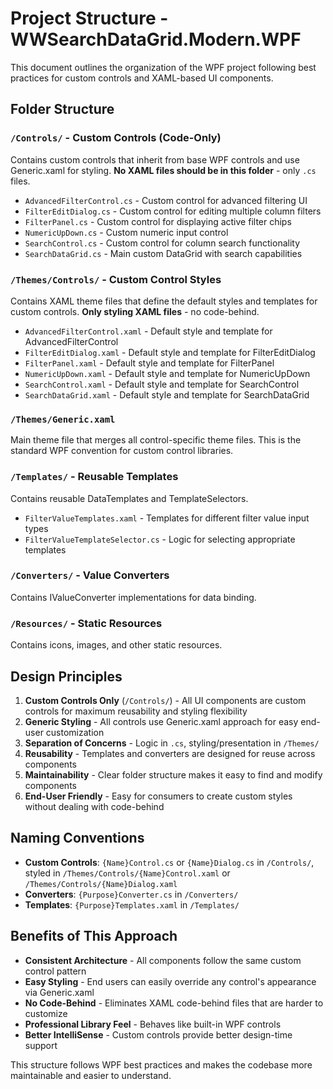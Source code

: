 # Project Structure - WWSearchDataGrid.Modern.WPF

This document outlines the organization of the WPF project following best practices for custom controls and XAML-based UI components.

## Folder Structure

### `/Controls/` - Custom Controls (Code-Only)
Contains custom controls that inherit from base WPF controls and use Generic.xaml for styling.
**No XAML files should be in this folder** - only `.cs` files.

- `AdvancedFilterControl.cs` - Custom control for advanced filtering UI
- `FilterEditDialog.cs` - Custom control for editing multiple column filters
- `FilterPanel.cs` - Custom control for displaying active filter chips
- `NumericUpDown.cs` - Custom numeric input control  
- `SearchControl.cs` - Custom control for column search functionality
- `SearchDataGrid.cs` - Main custom DataGrid with search capabilities

### `/Themes/Controls/` - Custom Control Styles
Contains XAML theme files that define the default styles and templates for custom controls.
**Only styling XAML files** - no code-behind.

- `AdvancedFilterControl.xaml` - Default style and template for AdvancedFilterControl
- `FilterEditDialog.xaml` - Default style and template for FilterEditDialog
- `FilterPanel.xaml` - Default style and template for FilterPanel  
- `NumericUpDown.xaml` - Default style and template for NumericUpDown
- `SearchControl.xaml` - Default style and template for SearchControl
- `SearchDataGrid.xaml` - Default style and template for SearchDataGrid

### `/Themes/Generic.xaml`
Main theme file that merges all control-specific theme files. This is the standard WPF convention for custom control libraries.

### `/Templates/` - Reusable Templates
Contains reusable DataTemplates and TemplateSelectors.

- `FilterValueTemplates.xaml` - Templates for different filter value input types
- `FilterValueTemplateSelector.cs` - Logic for selecting appropriate templates

### `/Converters/` - Value Converters
Contains IValueConverter implementations for data binding.

### `/Resources/` - Static Resources
Contains icons, images, and other static resources.

## Design Principles

1. **Custom Controls Only** (`/Controls/`) - All UI components are custom controls for maximum reusability and styling flexibility
2. **Generic Styling** - All controls use Generic.xaml approach for easy end-user customization
3. **Separation of Concerns** - Logic in `.cs`, styling/presentation in `/Themes/`
4. **Reusability** - Templates and converters are designed for reuse across components
5. **Maintainability** - Clear folder structure makes it easy to find and modify components
6. **End-User Friendly** - Easy for consumers to create custom styles without dealing with code-behind

## Naming Conventions

- **Custom Controls**: `{Name}Control.cs` or `{Name}Dialog.cs` in `/Controls/`, styled in `/Themes/Controls/{Name}Control.xaml` or `/Themes/Controls/{Name}Dialog.xaml`
- **Converters**: `{Purpose}Converter.cs` in `/Converters/`
- **Templates**: `{Purpose}Templates.xaml` in `/Templates/`

## Benefits of This Approach

- **Consistent Architecture** - All components follow the same custom control pattern
- **Easy Styling** - End users can easily override any control's appearance via Generic.xaml
- **No Code-Behind** - Eliminates XAML code-behind files that are harder to customize
- **Professional Library Feel** - Behaves like built-in WPF controls
- **Better IntelliSense** - Custom controls provide better design-time support

This structure follows WPF best practices and makes the codebase more maintainable and easier to understand.